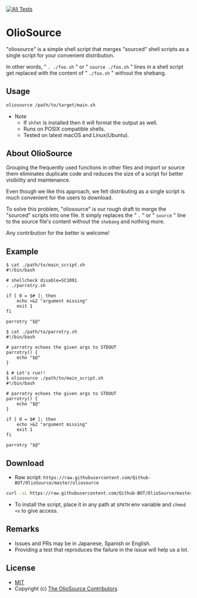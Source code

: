 [![All Tests](https://github.com/Qithub-BOT/OlioSource/actions/workflows/all-tests.yml/badge.svg)](https://github.com/Qithub-BOT/OlioSource/actions/workflows/all-tests.yml)

# OlioSource

"oliosource" is a simple shell script that merges "sourced" shell scripts as a single script for your convenient distribution.

In other words, " `. ./foo.sh` " or " `source ./foo.sh` " lines in a shell script get replaced with the content of " `./foo.sh` " without the shebang.

## Usage

```bash
oliosource /path/to/target/main.sh
```

* Note
  + If `shfmt` is installed then it will format the output as well.
  + Runs on POSIX compatible shells.
  + Tested on latest macOS and Linux(Ubuntu).

## About OlioSource

Grouping the frequently used functions in other files and import or source them eliminates duplicate code and reduces the size of a script for better visibility and maintenance.

Even though we like this approach, we felt distributing as a single script is much convenient for the users to download.

To solve this problem, "oliosource" is our rough draft to merge the "sourced" scripts into one file. It simply replaces the " `.` " or " `source` " line to the source file's content without the `shebang` and nothing more.

Any contribution for the better is welcome!

## Example

```shellsession
$ cat ./path/to/main_script.sh
#!/bin/bash

# shellcheck disable=SC1091
. ./parrotry.sh

if [ 0 = $# ]; then
    echo >&2 "argument missing"
    exit 1
fi

parrotry "$@"

$ cat ./path/to/parrotry.sh
#!/bin/bash

# parrotry echoes the given args to STDOUT
parrotry() {
    echo "$@"
}

$ # Let's run!!
$ oliosource ./path/to/main_script.sh
#!/bin/bash

# parrotry echoes the given args to STDOUT
parrotry() {
    echo "$@"
}

if [ 0 = $# ]; then
    echo >&2 "argument missing"
    exit 1
fi

parrotry "$@"

```

## Download

* Raw script: `https://raw.githubusercontent.com/Qithub-BOT/OlioSource/master/oliosource`

```bash
curl -sL https://raw.githubusercontent.com/Qithub-BOT/OlioSource/master/oliosource
```

* To install the script, place it in any path at `$PATH` env variable and `chmod +x` to give access.

## Remarks

* Issues and PRs may be in Japanese, Spanish or English.
* Providing a test that reproduces the failure in the issue will help us a lot.

## License

* [MIT](https://github.com/Qithub-BOT/OlioSource/blob/master/LICENSE)
* Copyright (c) [The OlioSource Contributors](https://github.com/Qithub-BOT/OlioSource/graphs/contributors)
